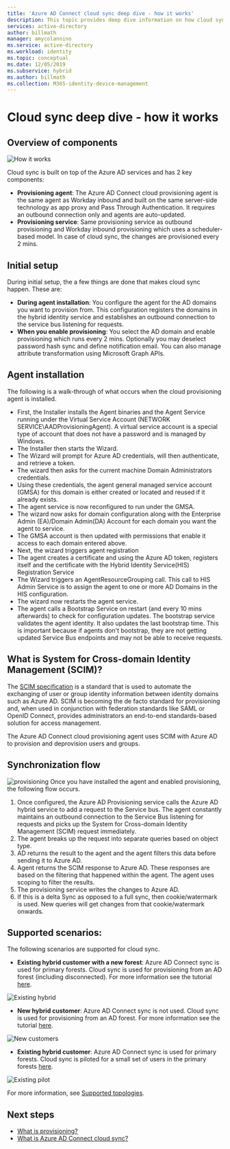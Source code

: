 ```yaml
---
title: 'Azure AD Connect cloud sync deep dive - how it works'
description: This topic provides deep dive information on how cloud sync works.
services: active-directory
author: billmath
manager: amycolannino
ms.service: active-directory
ms.workload: identity
ms.topic: conceptual
ms.date: 12/05/2019
ms.subservice: hybrid
ms.author: billmath
ms.collection: M365-identity-device-management
---
```


# Cloud sync deep dive - how it works

## Overview of components

![How it works](media/concept-how-it-works/how-1.png)

Cloud sync is built on top of the Azure AD services and has 2 key components:

- **Provisioning agent**: The Azure AD Connect cloud provisioning agent is the same agent as Workday inbound and built on the same server-side technology as app proxy and Pass Through Authentication. It requires an outbound connection only and agents are auto-updated. 
- **Provisioning service**: Same provisioning service as outbound provisioning and Workday inbound provisioning which uses a scheduler-based model. In case of cloud sync, the changes are provisioned every 2 mins.


## Initial setup
During initial setup, the a few things are done that makes cloud sync happen.  These are: 

- **During agent installation**: You configure the agent for the AD domains you want to provision from.  This configuration registers the domains in the hybrid identity service and establishes an outbound connection to the service bus listening for requests.
- **When you enable provisioning**: You select the AD domain and enable provisioning which runs every 2 mins. Optionally you may deselect password hash sync and define notification email. You can also manage attribute transformation using Microsoft Graph APIs.


## Agent installation
The following is a walk-through of what occurs when the cloud provisioning agent is installed.

- First, the Installer installs the Agent binaries and the Agent Service running under the Virtual Service Account (NETWORK SERVICE\AADProvisioningAgent).  A virtual service account is a special type of account that does not have a password and is managed by Windows.
- The Installer then starts the Wizard.
- The Wizard will prompt for Azure AD credentials, will then authenticate, and retrieve a token.
- The wizard then asks for the current machine Domain Administrators credentials.
- Using these credentials, the agent general managed service account (GMSA) for this domain is either created or located and reused if it already exists.
- The agent service is now reconfigured to run under the GMSA.
- The wizard now asks for domain configuration along with the Enterprise Admin (EA)/Domain Admin(DA) Account for each domain you want the agent to service.
- The GMSA account is then updated with permissions that enable it access to each domain entered above.
- Next, the wizard triggers agent registration
- The agent creates a certificate and using the Azure AD token, registers itself and the certificate with the Hybrid Identity Service(HIS) Registration Service
- The Wizard triggers an AgentResourceGrouping call. This call to HIS Admin Service is to assign the agent to one or more AD Domains in the HIS configuration.
- The wizard now restarts the agent service.
- The agent calls a Bootstrap Service on restart (and every 10 mins afterwards) to check for configuration updates.  The bootstrap service validates the agent identity.  It also updates the last bootstrap time.  This is important because if agents don't bootstrap, they are not getting updated Service Bus endpoints and may not be able to receive requests. 


## What is System for Cross-domain Identity Management (SCIM)?

The [SCIM specification](https://tools.ietf.org/html/draft-scim-core-schema-01) is a standard that is used to automate the exchanging of user or group identity information between identity domains such as Azure AD. SCIM is becoming the de facto standard for provisioning and, when used in conjunction with federation standards like SAML or OpenID Connect, provides administrators an end-to-end standards-based solution for access management.

The Azure AD Connect cloud provisioning agent uses SCIM with Azure AD to provision and deprovision users and groups.

## Synchronization flow
![provisioning](media/concept-how-it-works/provisioning-4.png)
Once you have installed the agent and enabled provisioning, the following flow occurs.

1.  Once configured, the Azure AD Provisioning service calls the Azure AD hybrid service to add a request to the Service bus. The agent constantly maintains an outbound connection to the Service Bus listening for requests and picks up the System for Cross-domain Identity Management (SCIM) request immediately. 
2.  The agent breaks up the request into separate queries based on object type. 
3.  AD returns the result to the agent and the agent filters this data before sending it to Azure AD.  
4.  Agent returns the SCIM response to Azure AD.  These responses are based on the filtering that happened within the agent.  The agent uses scoping to filter the results. 
5.  The provisioning service writes the changes to Azure AD.
6. If this is a delta Sync as opposed to a full sync, then cookie/watermark is used. New queries will get changes from that cookie/watermark onwards.

## Supported scenarios:
The following scenarios are supported for cloud sync.


- **Existing hybrid customer with a new forest**: Azure AD Connect sync is used for primary forests. Cloud sync is used for provisioning from an AD forest (including disconnected). For more information see the tutorial [here](tutorial-existing-forest.md).

 ![Existing hybrid](media/tutorial-existing-forest/existing-forest-new-forest-2.png)
- **New hybrid customer**:      Azure AD Connect sync is not used. Cloud sync is used for provisioning from an AD forest.  For more information see the tutorial [here](tutorial-single-forest.md).
 
 ![New customers](media/tutorial-single-forest/diagram-2.png)

- **Existing hybrid customer**: Azure AD Connect sync is used for primary forests. Cloud sync is piloted for a small set of users in the primary forests [here](tutorial-existing-forest.md).

 ![Existing pilot](media/tutorial-migrate-aadc-aadccp/diagram-2.png)

For more information, see [Supported topologies](plan-cloud-sync-topologies.md).



## Next steps 

- [What is provisioning?](what-is-provisioning.md)
- [What is Azure AD Connect cloud sync?](what-is-cloud-sync.md)
